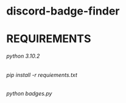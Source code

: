 # discord-badge-finder
# REQUIREMENTS

###### python 3.10.2
###### pip install -r requiements.txt
###### python badges.py
